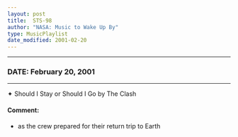 ```yaml
---
layout: post
title:  STS-98
author: "NASA: Music to Wake Up By"
type: MusicPlaylist
date_modified: 2001-02-20
---
```


----
### DATE: February 20, 2001
----
✦ Should I Stay or Should I Go by The Clash

#### Comment:
* as the crew prepared for their return trip to Earth
